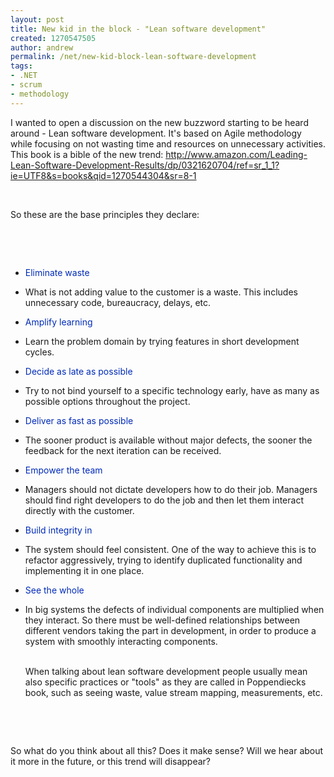 ```yaml
---
layout: post
title: New kid in the block - "Lean software development"
created: 1270547505
author: andrew
permalink: /net/new-kid-block-lean-software-development
tags:
- .NET
- scrum
- methodology
---
```

<p>I wanted to open a discussion on the new buzzword starting to be heard around - Lean software development. It's based on Agile methodology while focusing on not wasting time and resources on unnecessary activities. This book is a bible of the new trend:&nbsp;<a href="http://www.amazon.com/Leading-Lean-Software-Development-Results/dp/0321620704/ref=sr_1_1?ie=UTF8&amp;s=books&amp;qid=1270544304&amp;sr=8-1">http://www.amazon.com/Leading-Lean-Software-Development-Results/dp/0321620704/ref=sr_1_1?ie=UTF8&amp;s=books&amp;qid=1270544304&amp;sr=8-1</a></p>
<p>
<meta charset="utf-8" /></p>
<p>&nbsp;</p>
<p>So these are the base principles they declare:</p>
<p>&nbsp;</p>
<p>&nbsp;</p>
<ul>
    <li class="toclevel-2 tocsection-3" style="margin-bottom: 0.1em; "><a style="text-decoration: none; color: rgb(0, 43, 184); background-image: none; background-attachment: initial; background-origin: initial; background-clip: initial; background-color: initial; background-position: initial initial; background-repeat: initial initial; " href="#Eliminate_waste"><span class="toctext">Eliminate waste</span></a></li>
    <li class="toclevel-2 tocsection-3" style="margin-bottom: 0.1em; ">
    <p class="rteindent1">What is not adding value to the customer is a waste. This includes unnecessary code, bureaucracy, delays, etc.</p>
    </li>
    <li class="toclevel-2 tocsection-3" style="margin-bottom: 0.1em; "><a style="text-decoration: none; color: rgb(0, 43, 184); background-image: none; background-attachment: initial; background-origin: initial; background-clip: initial; background-color: initial; background-position: initial initial; background-repeat: initial initial; " href="#Amplify_learning"><span class="toctext">Amplify learning</span></a></li>
    <li class="toclevel-2 tocsection-3" style="margin-bottom: 0.1em; ">
    <p class="rteindent1">Learn the problem domain by trying features in short development cycles.</p>
    </li>
    <li class="toclevel-2 tocsection-5" style="margin-bottom: 0.1em; "><a style="text-decoration: none; color: rgb(0, 43, 184); background-image: none; background-attachment: initial; background-origin: initial; background-clip: initial; background-color: initial; background-position: initial initial; background-repeat: initial initial; " href="#Decide_as_late_as_possible"><span class="toctext">Decide as late as possible</span></a></li>
    <li class="toclevel-2 tocsection-5" style="margin-bottom: 0.1em; ">
    <p class="rteindent1">Try to not bind yourself to a specific technology early, have as many as possible options throughout the project.</p>
    </li>
    <li class="toclevel-2 tocsection-6" style="margin-bottom: 0.1em; "><a style="text-decoration: none; color: rgb(0, 43, 184); background-image: none; background-attachment: initial; background-origin: initial; background-clip: initial; background-color: initial; background-position: initial initial; background-repeat: initial initial; " href="#Deliver_as_fast_as_possible"><span class="toctext">Deliver as fast as possible</span></a></li>
    <li class="toclevel-2 tocsection-6" style="margin-bottom: 0.1em; ">
    <p class="rteindent1">The sooner product is available without major defects, the sooner the feedback for the next iteration can be received.&nbsp;</p>
    </li>
    <li class="toclevel-2 tocsection-7" style="margin-bottom: 0.1em; "><a style="text-decoration: none; color: rgb(0, 43, 184); background-image: none; background-attachment: initial; background-origin: initial; background-clip: initial; background-color: initial; background-position: initial initial; background-repeat: initial initial; " href="#Empower_the_team"><span class="toctext">Empower the team</span></a></li>
    <li class="toclevel-2 tocsection-7" style="margin-bottom: 0.1em; ">
    <p class="rteindent1">Managers should not dictate developers how to do their job. Managers should find right developers to do the job and then let them interact directly with the customer.</p>
    </li>
    <li class="toclevel-2 tocsection-8" style="margin-bottom: 0.1em; "><a style="text-decoration: none; color: rgb(0, 43, 184); background-image: none; background-attachment: initial; background-origin: initial; background-clip: initial; background-color: initial; background-position: initial initial; background-repeat: initial initial; " href="#Build_integrity_in"><span class="toctext">Build integrity in</span></a></li>
    <li class="toclevel-2 tocsection-8" style="margin-bottom: 0.1em; ">
    <p class="rteindent1">The system should feel consistent. One of the way to achieve this is to refactor aggressively, trying to identify duplicated functionality and implementing it in one place.</p>
    </li>
    <li class="toclevel-2 tocsection-9" style="margin-bottom: 0.1em; "><span class="toctext"><a style="text-decoration: none; color: rgb(0, 43, 184); background-image: none; background-attachment: initial; background-origin: initial; background-clip: initial; background-color: initial; background-position: initial initial; background-repeat: initial initial; " href="#See_the_whole">See the whole</a></span></li>
    <li class="toclevel-2 tocsection-9" style="margin-bottom: 0.1em; ">
    <p class="rteindent1">In big systems the defects of individual components are multiplied when they interact. So there must be well-defined relationships between different vendors taking the part in development, in order to produce a system with smoothly interacting components.<br />
    &nbsp;</p>
    When talking about lean software development people usually mean also specific practices or &quot;tools&quot; as they are called in Poppendiecks book, such as seeing waste, value stream mapping, measurements, etc.&nbsp;</li>
</ul>
<p>&nbsp;</p>
<p>&nbsp;</p>
<p>So what do you think about all this? Does it make sense? Will we hear about it more in the future, or this trend will disappear?</p>
